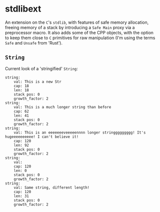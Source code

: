 # stdlibext

An extension on the `C`'s `stdlib`, with features of safe memory allocation, freeing memory of a stack by introducing a `Safe Main` proxy via a preprocessor macro. It also adds some of the CPP objects, with the option to keep them close to `C` primitives for raw manipulation (I'm using the terms `Safe` and `Unsafe` from 'Rust').

## `String`

Current look of a 'stringified' `String`:
```
string:
	val: This is a new Str
	cap: 18
	len: 18
	stack pos: 0
	growth_factor: 2
string:
	val: This is a much longer string than before
	cap: 62
	len: 41
	stack pos: 0
	growth_factor: 2
string:
	val: This is an eeeeeeeveeeeennnn longer stringgggggggg! It's hugeeeeeeeeee! I can't believe it!
	cap: 120
	len: 92
	stack pos: 0
	growth_factor: 2
string:
	val:
	cap: 120
	len: 0
	stack pos: 0
	growth_factor: 2
string:
	val: Same string, different length!
	cap: 120
	len: 31
	stack pos: 0
	growth_factor: 2
```
